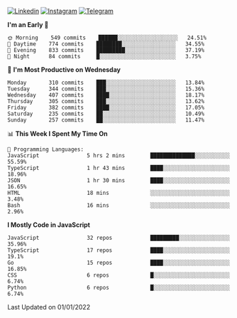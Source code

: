 [![Linkedin](https://img.shields.io/badge/-Archie-blue?style=flat-square&labelColor=gray&logo=Linkedin&logoColor=white&link=https://www.linkedin.com/in/archisdi)](https://www.linkedin.com/in/archisdi)
[![Instagram](https://img.shields.io/badge/-@archisdi-orange?style=flat-square&labelColor=gray&logo=Instagram&logoColor=white&link=https://www.instagram.com/archisdi)](https://www.instagram.com/archisdi)
[![Telegram](https://img.shields.io/badge/-aai-informational?style=flat-square&labelColor=gray&logo=telegram&logoColor=white&link=https://t.me/archisdi)](https://t.me/archisdi)

<!--START_SECTION:waka-->
**I'm an Early 🐤** 

```text
🌞 Morning    549 commits    ██████░░░░░░░░░░░░░░░░░░░   24.51% 
🌆 Daytime    774 commits    ████████░░░░░░░░░░░░░░░░░   34.55% 
🌃 Evening    833 commits    █████████░░░░░░░░░░░░░░░░   37.19% 
🌙 Night      84 commits     █░░░░░░░░░░░░░░░░░░░░░░░░   3.75%

```
📅 **I'm Most Productive on Wednesday** 

```text
Monday       310 commits    ███░░░░░░░░░░░░░░░░░░░░░░   13.84% 
Tuesday      344 commits    ███░░░░░░░░░░░░░░░░░░░░░░   15.36% 
Wednesday    407 commits    ████░░░░░░░░░░░░░░░░░░░░░   18.17% 
Thursday     305 commits    ███░░░░░░░░░░░░░░░░░░░░░░   13.62% 
Friday       382 commits    ████░░░░░░░░░░░░░░░░░░░░░   17.05% 
Saturday     235 commits    ██░░░░░░░░░░░░░░░░░░░░░░░   10.49% 
Sunday       257 commits    ██░░░░░░░░░░░░░░░░░░░░░░░   11.47%

```


📊 **This Week I Spent My Time On** 

```text
💬 Programming Languages: 
JavaScript               5 hrs 2 mins        ██████████████░░░░░░░░░░░   55.59% 
TypeScript               1 hr 43 mins        ████░░░░░░░░░░░░░░░░░░░░░   18.96% 
JSON                     1 hr 30 mins        ████░░░░░░░░░░░░░░░░░░░░░   16.65% 
HTML                     18 mins             ░░░░░░░░░░░░░░░░░░░░░░░░░   3.48% 
Bash                     16 mins             ░░░░░░░░░░░░░░░░░░░░░░░░░   2.96%

```

**I Mostly Code in JavaScript** 

```text
JavaScript               32 repos            █████████░░░░░░░░░░░░░░░░   35.96% 
TypeScript               17 repos            ████░░░░░░░░░░░░░░░░░░░░░   19.1% 
Go                       15 repos            ████░░░░░░░░░░░░░░░░░░░░░   16.85% 
CSS                      6 repos             █░░░░░░░░░░░░░░░░░░░░░░░░   6.74% 
Python                   6 repos             █░░░░░░░░░░░░░░░░░░░░░░░░   6.74%

```



 Last Updated on 01/01/2022
<!--END_SECTION:waka-->